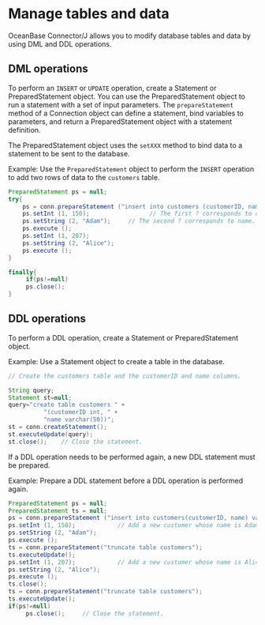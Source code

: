 # Manage tables and data

OceanBase Connector/J allows you to modify database tables and data by using DML and DDL operations.

## DML operations

To perform an `INSERT` or `UPDATE` operation, create a Statement or PreparedStatement object. You can use the PreparedStatement object to run a statement with a set of input parameters. The `prepareStatement` method of a Connection object can define a statement, bind variables to parameters, and return a PreparedStatement object with a statement definition.

The PreparedStatement object uses the `setXXX` method to bind data to a statement to be sent to the database.

Example: Use the `PreparedStatement` object to perform the `INSERT` operation to add two rows of data to the `customers` table.

```java
PreparedStatement ps = null;
try{
    ps = conn.prepareStatement ("insert into customers (customerID, name) values (?, ?)");
    ps.setInt (1, 150);                 // The first ? corresponds to customerID.
    ps.setString (2, "Adam");     // The second ? corresponds to name.
    ps.execute ();
    ps.setInt (1, 207);           
    ps.setString (2, "Alice");   
    ps.execute ();
}

finally{
     if(ps!=null)
     ps.close();
}
```



## DDL operations

To perform a DDL operation, create a Statement or PreparedStatement object.

Example: Use a Statement object to create a table in the database.

```java
// Create the customers table and the customerID and name columns.

String query;
Statement st=null;
query="create table customers " +
          "(customerID int, " +
          "name varchar(50))";
st = conn.createStatement();
st.executeUpdate(query);
st.close();    // Close the statement.
```



If a DDL operation needs to be performed again, a new DDL statement must be prepared.

Example: Prepare a DDL statement before a DDL operation is performed again.

```java
PreparedStatement ps = null;
PreparedStatement ts = null;
ps = conn.prepareStatement ("insert into customers(customerID, name) values (?, ?)");   // The first ? corresponds to customerID. The second ? corresponds to name.
ps.setInt (1, 150);            // Add a new customer whose name is Adam and ID is 150.
ps.setString (2, "Adam");      
ps.execute ();    
ts = conn.prepareStatement("truncate table customers");
ts.executeUpdate();
ps.setInt (1, 207);            // Add a new customer whose name is Alice and ID is 207.
ps.setString (2, "Alice");      
ps.execute ();
ts.close();
ts = conn.prepareStatement("truncate table customers");
ts.executeUpdate();
if(ps!=null)
     ps.close();     // Close the statement.
```



